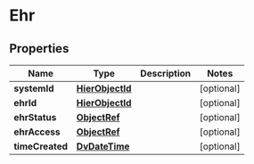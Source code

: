 
# Ehr

## Properties
Name | Type | Description | Notes
------------ | ------------- | ------------- | -------------
**systemId** | [**HierObjectId**](HierObjectId.md) |  |  [optional]
**ehrId** | [**HierObjectId**](HierObjectId.md) |  |  [optional]
**ehrStatus** | [**ObjectRef**](ObjectRef.md) |  |  [optional]
**ehrAccess** | [**ObjectRef**](ObjectRef.md) |  |  [optional]
**timeCreated** | [**DvDateTime**](DvDateTime.md) |  |  [optional]



